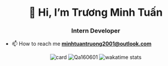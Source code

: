 <h1 align="center">👋 Hi, I’m Trương Minh Tuấn</h1>
<h3 align="center">Intern Developer</h3>

- 📫 How to reach me **minhtuantruong2001@outlook.com**

<p align="center">
    <img src="https://github-readme-stats.vercel.app/api?username=Qa160601&show_icons=true&theme=radical"
        alt="card"/>
    <img src="https://github-readme-stats.vercel.app/api/top-langs?username=Qa160601&show_icons=true&locale=en&layout=compact&langs_count=8&count_private=true"
        alt="Qa160601"/>
    <img src="https://github-readme-stats.vercel.app/api/wakatime?username=Qa160601"
        alt="wakatime stats" />
</p>

<!-- <h3 align="left">Support:</h3>
<p><a href="https://www.buymeacoffee.com/MinhTuan"> <img align="left"
            src="https://cdn.buymeacoffee.com/buttons/v2/default-yellow.png" height="50" width="210"
            alt="Qa160601" /></a></p><br><br>
 -->

